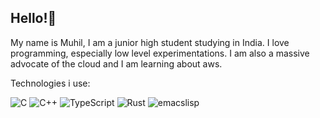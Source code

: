 ## Hello!👋

My name is Muhil, I am a junior high student studying in India. I love programming, especially low level experimentations. I am also a massive advocate 
of the cloud and I am learning about aws.

Technologies i use:
 
![C](https://img.shields.io/badge/-000000?style=for-the-badge&logo=C&logoColor=white)
![C++](https://img.shields.io/badge/++-000000?style=for-the-badge&logo=C&logoColor=white)
![TypeScript](https://img.shields.io/badge/typescript-%23007ACC.svg?style=for-the-badge&logo=typescript&logoColor=white)
![Rust](https://img.shields.io/badge/Rust-000000?style=for-the-badge&logo=rust&logoColor=white)
![emacslisp](https://img.shields.io/badge/emacslisp-5e5086?style=for-the-badge&logo=lisp&logoColor=white)
